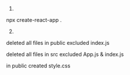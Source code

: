 1)

npx create-react-app .


2)

deleted all files in public excluded index.js

deleted all files in src excluded App.js & index.js

in public created style.css


